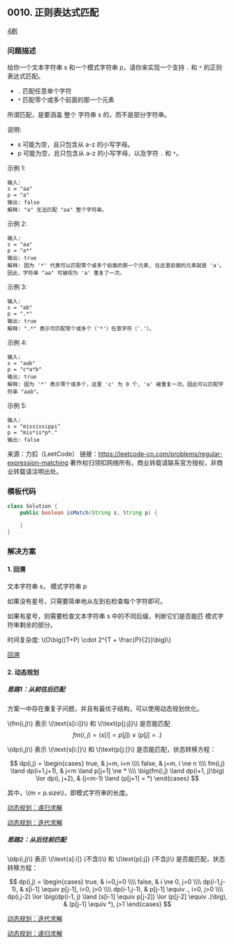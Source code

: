 <script src="https://cdn.bootcss.com/mathjax/2.7.7/MathJax.js?config=TeX-AMS-MML_HTMLorMML"></script>

## 0010. 正则表达式匹配

[4刷](qu0010/solu/Solution.java)

### 问题描述

给你一个文本字符串 s 和一个模式字符串 p，请你来实现一个支持 `.` 和 `*` 的正则表达式匹配。

* `.` 匹配任意单个字符
* `*` 匹配零个或多个前面的那一个元素

所谓匹配，是要涵盖 整个 字符串 s 的，而不是部分字符串。

说明:

* s 可能为空，且只包含从 a-z 的小写字母。
* p 可能为空，且只包含从 a-z 的小写字母，以及字符 `.` 和 `*`。

示例 1:

```
输入:
s = "aa"
p = "a"
输出: false
解释: "a" 无法匹配 "aa" 整个字符串。
```

示例 2:

```
输入:
s = "aa"
p = "a*"
输出: true
解释: 因为 '*' 代表可以匹配零个或多个前面的那一个元素, 在这里前面的元素就是 'a'。因此，字符串 "aa" 可被视为 'a' 重复了一次。
```

示例 3:

```
输入:
s = "ab"
p = ".*"
输出: true
解释: ".*" 表示可匹配零个或多个（'*'）任意字符（'.'）。
```

示例 4:

```
输入:
s = "aab"
p = "c*a*b"
输出: true
解释: 因为 '*' 表示零个或多个，这里 'c' 为 0 个, 'a' 被重复一次。因此可以匹配字符串 "aab"。
```

示例 5:

```
输入:
s = "mississippi"
p = "mis*is*p*."
输出: false
```

来源：力扣（LeetCode）
链接：https://leetcode-cn.com/problems/regular-expression-matching
著作权归领扣网络所有。商业转载请联系官方授权，非商业转载请注明出处。

### 模板代码

``` java
class Solution {
    public boolean isMatch(String s, String p) {

    }
}
```

### 解决方案

#### 1. 回溯

文本字符串 s， 模式字符串 p

如果没有星号，只需要简单地从左到右检查每个字符即可。

如果有星号，则需要检查文本字符串 s 中的不同后缀，判断它们是否能匹 模式字符串剩余的部分。

时间复杂度: \\(O\big((T+P) \cdot 2^{T + \frac{P}{2}}\big)\\)

[回溯](qu0010/solu1/Solution.java)


#### 2. 动态规划

##### 思路1：从前往后匹配

方案一中存在重复子问题，并且有最优子结构，可以使用动态规划优化。

\\(fm(i,j)\\) 表示 \\(\text{s[i:i]}\\) 和 \\(\text{p[j:j]}\\) 是否能匹配
$$
fm(i,j) = (s[i] = p[j]) \lor (p[j] = .)
$$

\\(dp(i,j)\\) 表示 \\(\text{s[i:]}\\) 和 \\(\text{p[j:]}\\) 是否能匹配，状态转移方程：

$$
dp(i,j) =
\begin{cases}
true, & j=m, i=n \\\\
false, & j=m, i \ne n \\\\
fm(i,j) \land dp(i+1,j+1), & j<m \land p[j+1] \ne * \\\\
\big(fm(i,j) \land dp(i+1, j)\big) \lor dp(i, j+2), & (j<m-1) \land (p[j+1] = *)
\end{cases}
$$

其中，\\(m = p.size\\)，即模式字符串的长度。

[动态规划：递归求解](qu0010/solu2/Solution.java)

[动态规划：迭代求解](qu0010/solu3/Solution.java)

##### 思路2：从后往前匹配

\\(dp(i,j)\\) 表示 \\(\text{s[:i]} (不含i)\\) 和 \\(\text{p[:j]} (不含j)\\) 是否能匹配，状态转移方程：

$$
dp(i,j) =
\begin{cases}
true, & i=0,j=0 \\\\
false, & i \ne 0, j=0 \\\\
dp(i-1,j-1), & s[i-1] \equiv p[j-1], i>0, j>0 \\\\
dp(i-1,j-1), & p[j-1] \equiv ., i>0, j>0 \\\\
dp(i,j-2) \lor \big(dp(i-1, j) \land (s[i-1] \equiv p[j-2]) \lor (p[j-2] \equiv .)\big), & (p[j-1] \equiv *), j>1
\end{cases}
$$


[动态规划：迭代求解](qu0010/solu4/Solution.java)

[动态规划：递归求解](qu0010/solu5/Solution.java)